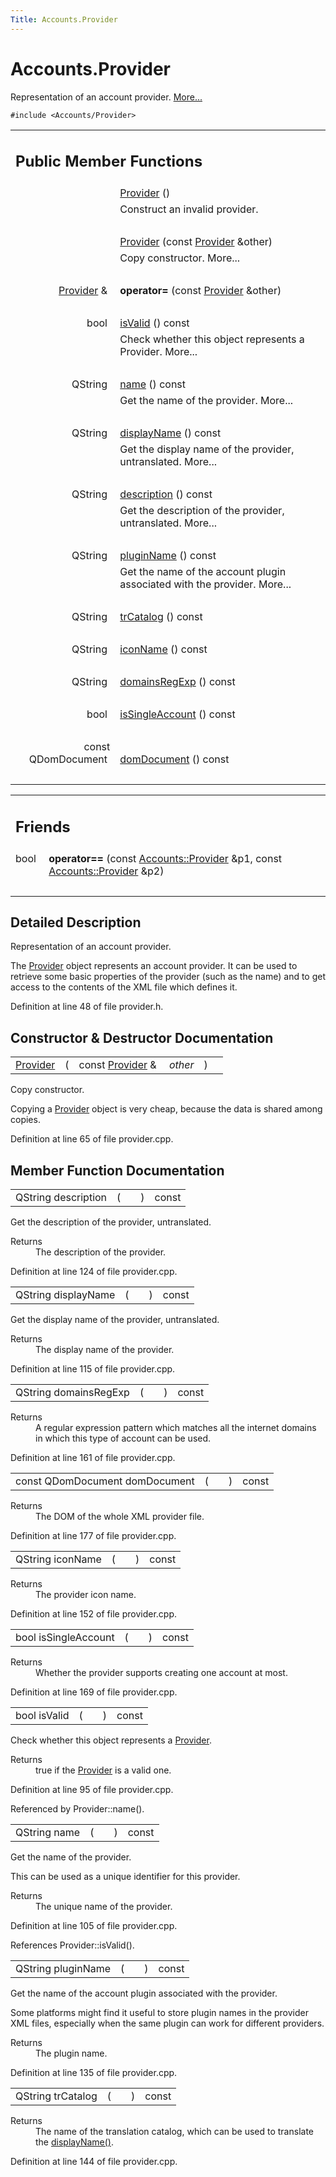 ```yaml
---
Title: Accounts.Provider
---
```


# Accounts.Provider

<p>Representation of an account provider.  
<a href="Accounts.Provider.md#details">More...</a></p>
<p><code>#include &lt;Accounts/Provider&gt;</code></p>
<table class="memberdecls">
<tr class="heading"><td colspan="2"><h2 class="groupheader">
Public Member Functions</h2></td></tr>
<tr class="memitem:a0a281cda2c25f17e851f76142d4527a0"><td class="memItemLeft" align="right" valign="top">
&#160;</td><td class="memItemRight" valign="bottom"><a class="el" href="Accounts.Provider.md#a0a281cda2c25f17e851f76142d4527a0">Provider</a> ()</td></tr>
<tr class="memdesc:a0a281cda2c25f17e851f76142d4527a0"><td class="mdescLeft">&#160;</td><td class="mdescRight">Construct an invalid provider. <br /></td></tr>
<tr class="separator:a0a281cda2c25f17e851f76142d4527a0"><td class="memSeparator" colspan="2">&#160;</td></tr>
<tr class="memitem:abff16d2acc53f89d7f633e85a4b90634"><td class="memItemLeft" align="right" valign="top">&#160;</td><td class="memItemRight" valign="bottom"><a class="el" href="Accounts.Provider.md#abff16d2acc53f89d7f633e85a4b90634">Provider</a> (const <a class="el" href="Accounts.Provider.md">Provider</a> &amp;other)</td></tr>
<tr class="memdesc:abff16d2acc53f89d7f633e85a4b90634"><td class="mdescLeft">&#160;</td><td class="mdescRight">Copy constructor.  More...<br /></td></tr>
<tr class="separator:abff16d2acc53f89d7f633e85a4b90634"><td class="memSeparator" colspan="2">&#160;</td></tr>
<tr class="memitem:a2ea3187c2cc7f9464d47da1aada7d78c"><td class="memItemLeft" align="right" valign="top">
<a class="el" href="Accounts.Provider.md">Provider</a> &amp;&#160;</td><td class="memItemRight" valign="bottom"><b>operator=</b> (const <a class="el" href="Accounts.Provider.md">Provider</a> &amp;other)</td></tr>
<tr class="separator:a2ea3187c2cc7f9464d47da1aada7d78c"><td class="memSeparator" colspan="2">&#160;</td></tr>
<tr class="memitem:aac1b70a2ed67ead038c4d3f5ac4d8a81"><td class="memItemLeft" align="right" valign="top">bool&#160;</td><td class="memItemRight" valign="bottom"><a class="el" href="Accounts.Provider.md#aac1b70a2ed67ead038c4d3f5ac4d8a81">isValid</a> () const </td></tr>
<tr class="memdesc:aac1b70a2ed67ead038c4d3f5ac4d8a81"><td class="mdescLeft">&#160;</td><td class="mdescRight">Check whether this object represents a Provider.  More...<br /></td></tr>
<tr class="separator:aac1b70a2ed67ead038c4d3f5ac4d8a81"><td class="memSeparator" colspan="2">&#160;</td></tr>
<tr class="memitem:a2b0a198f837184bf6fff555cee3ce770"><td class="memItemLeft" align="right" valign="top">QString&#160;</td><td class="memItemRight" valign="bottom"><a class="el" href="Accounts.Provider.md#a2b0a198f837184bf6fff555cee3ce770">name</a> () const </td></tr>
<tr class="memdesc:a2b0a198f837184bf6fff555cee3ce770"><td class="mdescLeft">&#160;</td><td class="mdescRight">Get the name of the provider.  More...<br /></td></tr>
<tr class="separator:a2b0a198f837184bf6fff555cee3ce770"><td class="memSeparator" colspan="2">&#160;</td></tr>
<tr class="memitem:a9def71dea12661002bb3a63b3b91d08d"><td class="memItemLeft" align="right" valign="top">QString&#160;</td><td class="memItemRight" valign="bottom"><a class="el" href="Accounts.Provider.md#a9def71dea12661002bb3a63b3b91d08d">displayName</a> () const </td></tr>
<tr class="memdesc:a9def71dea12661002bb3a63b3b91d08d"><td class="mdescLeft">&#160;</td><td class="mdescRight">Get the display name of the provider, untranslated.  More...<br /></td></tr>
<tr class="separator:a9def71dea12661002bb3a63b3b91d08d"><td class="memSeparator" colspan="2">&#160;</td></tr>
<tr class="memitem:aeaebc63d2181b1a4506603f4e03f1275"><td class="memItemLeft" align="right" valign="top">QString&#160;</td><td class="memItemRight" valign="bottom"><a class="el" href="Accounts.Provider.md#aeaebc63d2181b1a4506603f4e03f1275">description</a> () const </td></tr>
<tr class="memdesc:aeaebc63d2181b1a4506603f4e03f1275"><td class="mdescLeft">&#160;</td><td class="mdescRight">Get the description of the provider, untranslated.  More...<br /></td></tr>
<tr class="separator:aeaebc63d2181b1a4506603f4e03f1275"><td class="memSeparator" colspan="2">&#160;</td></tr>
<tr class="memitem:ac7fe5a9dd669a037edfa2930803311a5"><td class="memItemLeft" align="right" valign="top">QString&#160;</td><td class="memItemRight" valign="bottom"><a class="el" href="Accounts.Provider.md#ac7fe5a9dd669a037edfa2930803311a5">pluginName</a> () const </td></tr>
<tr class="memdesc:ac7fe5a9dd669a037edfa2930803311a5"><td class="mdescLeft">&#160;</td><td class="mdescRight">Get the name of the account plugin associated with the provider.  More...<br /></td></tr>
<tr class="separator:ac7fe5a9dd669a037edfa2930803311a5"><td class="memSeparator" colspan="2">&#160;</td></tr>
<tr class="memitem:a6c73afd4753195ea4eee794c95a770dd"><td class="memItemLeft" align="right" valign="top">QString&#160;</td><td class="memItemRight" valign="bottom"><a class="el" href="Accounts.Provider.md#a6c73afd4753195ea4eee794c95a770dd">trCatalog</a> () const </td></tr>
<tr class="separator:a6c73afd4753195ea4eee794c95a770dd"><td class="memSeparator" colspan="2">&#160;</td></tr>
<tr class="memitem:a038b22680aca535f9972908fe2f1f6a1"><td class="memItemLeft" align="right" valign="top">QString&#160;</td><td class="memItemRight" valign="bottom"><a class="el" href="Accounts.Provider.md#a038b22680aca535f9972908fe2f1f6a1">iconName</a> () const </td></tr>
<tr class="separator:a038b22680aca535f9972908fe2f1f6a1"><td class="memSeparator" colspan="2">&#160;</td></tr>
<tr class="memitem:ab0c2fc656cae3b09e456ec0747315ecc"><td class="memItemLeft" align="right" valign="top">QString&#160;</td><td class="memItemRight" valign="bottom"><a class="el" href="Accounts.Provider.md#ab0c2fc656cae3b09e456ec0747315ecc">domainsRegExp</a> () const </td></tr>
<tr class="separator:ab0c2fc656cae3b09e456ec0747315ecc"><td class="memSeparator" colspan="2">&#160;</td></tr>
<tr class="memitem:aa785668bfd84285ad40299410c02367d"><td class="memItemLeft" align="right" valign="top">bool&#160;</td><td class="memItemRight" valign="bottom"><a class="el" href="Accounts.Provider.md#aa785668bfd84285ad40299410c02367d">isSingleAccount</a> () const </td></tr>
<tr class="separator:aa785668bfd84285ad40299410c02367d"><td class="memSeparator" colspan="2">&#160;</td></tr>
<tr class="memitem:a305fe3a04c76c8069c3465621a7967cc"><td class="memItemLeft" align="right" valign="top">const QDomDocument&#160;</td><td class="memItemRight" valign="bottom"><a class="el" href="Accounts.Provider.md#a305fe3a04c76c8069c3465621a7967cc">domDocument</a> () const </td></tr>
<tr class="separator:a305fe3a04c76c8069c3465621a7967cc"><td class="memSeparator" colspan="2">&#160;</td></tr>
</table><table class="memberdecls">
<tr class="heading"><td colspan="2"><h2 class="groupheader">
Friends</h2></td></tr>
<tr class="memitem:acad7a7994506519762f09b8a66c91c6a"><td class="memItemLeft" align="right" valign="top">
bool&#160;</td><td class="memItemRight" valign="bottom"><b>operator==</b> (const <a class="el" href="Accounts.Provider.md">Accounts::Provider</a> &amp;p1, const <a class="el" href="Accounts.Provider.md">Accounts::Provider</a> &amp;p2)</td></tr>
<tr class="separator:acad7a7994506519762f09b8a66c91c6a"><td class="memSeparator" colspan="2">&#160;</td></tr>
</table>
<a name="details" id="details"></a><h2 class="groupheader">Detailed Description</h2>
<p>Representation of an account provider. </p>
<p>The <a class="el" href="Accounts.Provider.md" title="Representation of an account provider. ">Provider</a> object represents an account provider. It can be used to retrieve some basic properties of the provider (such as the name) and to get access to the contents of the XML file which defines it. </p>
<p>Definition at line 48 of file provider.h.</p>
<h2 class="groupheader">Constructor &amp; Destructor Documentation</h2>
<table class="memname">
<tr>
<td class="memname"><a class="el" href="Accounts.Provider.md">Provider</a> </td>
<td>(</td>
<td class="paramtype">const <a class="el" href="Accounts.Provider.md">Provider</a> &amp;&#160;</td>
<td class="paramname"><em>other</em></td><td>)</td>
<td></td>
</tr>
</table>
<p>Copy constructor. </p>
<p>Copying a <a class="el" href="Accounts.Provider.md" title="Representation of an account provider. ">Provider</a> object is very cheap, because the data is shared among copies. </p>
<p>Definition at line 65 of file provider.cpp.</p>
<h2 class="groupheader">Member Function Documentation</h2>
<table class="memname">
<tr>
<td class="memname">QString description </td>
<td>(</td>
<td class="paramname"></td><td>)</td>
<td> const</td>
</tr>
</table>
<p>Get the description of the provider, untranslated. </p>
<dl class="section return"><dt>Returns</dt><dd>The description of the provider. </dd></dl>
<p>Definition at line 124 of file provider.cpp.</p>
<table class="memname">
<tr>
<td class="memname">QString displayName </td>
<td>(</td>
<td class="paramname"></td><td>)</td>
<td> const</td>
</tr>
</table>
<p>Get the display name of the provider, untranslated. </p>
<dl class="section return"><dt>Returns</dt><dd>The display name of the provider. </dd></dl>
<p>Definition at line 115 of file provider.cpp.</p>
<table class="memname">
<tr>
<td class="memname">QString domainsRegExp </td>
<td>(</td>
<td class="paramname"></td><td>)</td>
<td> const</td>
</tr>
</table>
<dl class="section return"><dt>Returns</dt><dd>A regular expression pattern which matches all the internet domains in which this type of account can be used. </dd></dl>
<p>Definition at line 161 of file provider.cpp.</p>
<table class="memname">
<tr>
<td class="memname">const QDomDocument domDocument </td>
<td>(</td>
<td class="paramname"></td><td>)</td>
<td> const</td>
</tr>
</table>
<dl class="section return"><dt>Returns</dt><dd>The DOM of the whole XML provider file. </dd></dl>
<p>Definition at line 177 of file provider.cpp.</p>
<table class="memname">
<tr>
<td class="memname">QString iconName </td>
<td>(</td>
<td class="paramname"></td><td>)</td>
<td> const</td>
</tr>
</table>
<dl class="section return"><dt>Returns</dt><dd>The provider icon name. </dd></dl>
<p>Definition at line 152 of file provider.cpp.</p>
<table class="memname">
<tr>
<td class="memname">bool isSingleAccount </td>
<td>(</td>
<td class="paramname"></td><td>)</td>
<td> const</td>
</tr>
</table>
<dl class="section return"><dt>Returns</dt><dd>Whether the provider supports creating one account at most. </dd></dl>
<p>Definition at line 169 of file provider.cpp.</p>
<table class="memname">
<tr>
<td class="memname">bool isValid </td>
<td>(</td>
<td class="paramname"></td><td>)</td>
<td> const</td>
</tr>
</table>
<p>Check whether this object represents a <a class="el" href="Accounts.Provider.md" title="Representation of an account provider. ">Provider</a>. </p>
<dl class="section return"><dt>Returns</dt><dd>true if the <a class="el" href="Accounts.Provider.md" title="Representation of an account provider. ">Provider</a> is a valid one. </dd></dl>
<p>Definition at line 95 of file provider.cpp.</p>
<p>Referenced by Provider::name().</p>
<table class="memname">
<tr>
<td class="memname">QString name </td>
<td>(</td>
<td class="paramname"></td><td>)</td>
<td> const</td>
</tr>
</table>
<p>Get the name of the provider. </p>
<p>This can be used as a unique identifier for this provider. </p><dl class="section return"><dt>Returns</dt><dd>The unique name of the provider. </dd></dl>
<p>Definition at line 105 of file provider.cpp.</p>
<p>References Provider::isValid().</p>
<table class="memname">
<tr>
<td class="memname">QString pluginName </td>
<td>(</td>
<td class="paramname"></td><td>)</td>
<td> const</td>
</tr>
</table>
<p>Get the name of the account plugin associated with the provider. </p>
<p>Some platforms might find it useful to store plugin names in the provider XML files, especially when the same plugin can work for different providers. </p><dl class="section return"><dt>Returns</dt><dd>The plugin name. </dd></dl>
<p>Definition at line 135 of file provider.cpp.</p>
<table class="memname">
<tr>
<td class="memname">QString trCatalog </td>
<td>(</td>
<td class="paramname"></td><td>)</td>
<td> const</td>
</tr>
</table>
<dl class="section return"><dt>Returns</dt><dd>The name of the translation catalog, which can be used to translate the <a class="el" href="Accounts.Provider.md#a9def71dea12661002bb3a63b3b91d08d" title="Get the display name of the provider, untranslated. ">displayName()</a>. </dd></dl>
<p>Definition at line 144 of file provider.cpp.</p>
